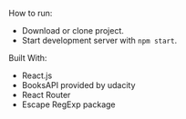 How to run:
- Download or clone project.
- Start development server with `npm start`.

Built With:
- React.js
- BooksAPI provided by udacity
- React Router
- Escape RegExp package
